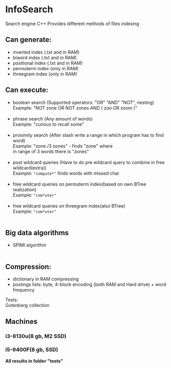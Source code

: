 # InfoSearch
Search engine C++
Provides different methods of files indexing

## Can generate:<br>
* inverted index (.txt and in RAM)<br>
* biword index (.txt and in RAM)<br>
* positional index (.txt and in RAM)<br>
* permuterm index (only in RAM)<br>
* threegram index (only in RAM)<br>

## Can execute:<br>
* boolean search (Supported operators: "OR" "AND" "NOT", nesting)<br>
 Example: "NOT zone OR NOT zones AND ( zoo OR zoom )" <br><br>
* phrase search (Any amount of words)<br>
 Example: "curious to recall some"<br><br>
* proximity search (After slash write a range in which program has to find word)<br>
 Example: "zone /3 zones" - finds "zone" where<br> 
 in range of 3 words there is "zones"<br><br>
* post wildcard queries (Have to do pre wildcard query to combine in free wildcard(extra))<br>
 Example: ```"compute*"``` finds words with missed char<br><br>
* free wildcard queries on permuterm index(based on own BTree realization)<br>
 Example: ```"com*uter"```<br><br>
* free wildcard queries on threegram index(also BTree)<br>
 Example: ```"com*uter"```<br><br>
## Big data algorithms
* SPIMI algorithm<br><br>
## Compression:<br>
* dictionary in RAM compressing
* postings lists: byte, 4-block encoding (both RAM and Hard drive) + word frequency

Tests:<br>
Gutenberg collection<br>
## Machines
### i3-8130u(8 gb, M2 SSD)<br> 
### i5-9400F(8 gb, SSD)<br>
**All results in folder "tests"**

